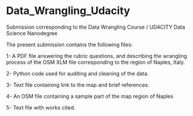 # Data_Wrangling_Udacity
Submission corresponding to the Data Wrangling Course / UDACITY Data Science Nanodegree

The present submission contains the following files:

1-	A PDF file answering the rubric questions, and describing the wrangling process of the OSM XLM file corresponding to the region of Naples, Italy.

2-	Python code used for auditing and cleaning of the data. 

3-	Text file containing link to the map and brief references.

4-	An OSM file containing a sample part of the map region of Naples 

5-	Text file with works cited.
